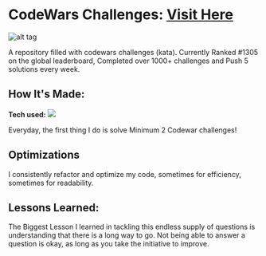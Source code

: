 # CodeWars Challenges: <a target="_blank" href="https://www.codewars.com/users/Muhammad%20Asim%20kundi" >Visit Here</a> 

![alt tag](https://github.com/Muhammad-Asim-Kundi/Code-Wars/blob/main/images/Code-wars-22jan.png)

A repository filled with codewars challenges (kata). Currently Ranked #1305 on the global leaderboard, Completed over 1000+ challenges and Push 5 solutions every week.

## How It's Made:

**Tech used:** <img src="https://img.shields.io/static/v1?label=|&message=JAVASCRIPT&color=3c7f5d&style=plastic&logo=javascript"/>

Everyday, the first thing I do is solve Minimum 2 Codewar challenges! 

## Optimizations

I consistently refactor and optimize my code, sometimes for efficiency, sometimes for readability. 

## Lessons Learned:

The Biggest Lesson I learned in tackling this endless supply of questions is understanding that there is a long way to go. Not being able to answer a question is okay, as long as you take the initiative to improve.
